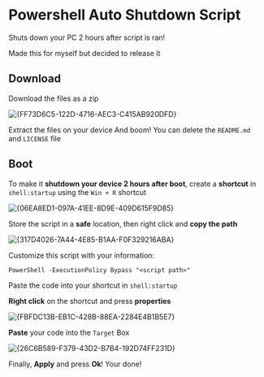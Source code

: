 # Powershell Auto Shutdown Script
Shuts down your PC 2 hours after script is ran!

Made this for myself but decided to release it

## Download
Download the files as a zip

![{FF73D6C5-122D-4716-AEC3-C415AB920DFD}](https://github.com/user-attachments/assets/0a62b92b-a87e-4928-b29b-129bc60f1dc4)

Extract the files on your device
And boom! You can delete the ```README.md``` and ```LICENSE``` file

## Boot
To make it **shutdown your device 2 hours after boot**, create a **shortcut** in ```shell:startup``` using the ```Win + R``` shortcut

![{06EA8ED1-097A-41EE-8D9E-409D615F9D85}](https://github.com/user-attachments/assets/14722f65-7c93-45f1-a3d9-24c01ff45d57)

Store the script in a **safe** location, then right click and **copy the path**

![{317D4026-7A44-4E85-B1AA-F0F329216ABA}](https://github.com/user-attachments/assets/b6b0103b-94a9-46a8-83c1-7ffd81bfb197)

Customize this script with your information:

```PowerShell -ExecutionPolicy Bypass "<script path>"```

Paste the code into your shortcut in ```shell:startup```

**Right click** on the shortcut and press **properties**

![{FBFDC13B-EB1C-428B-88EA-2284E4B1B5E7}](https://github.com/user-attachments/assets/e76ce8ca-9e24-41fb-a1b6-40986d4e6f54)

**Paste** your code into the ```Target``` Box

![{26C6B589-F379-43D2-B7B4-192D74FF231D}](https://github.com/user-attachments/assets/c6f907d7-f29d-41d7-8c7c-0bccb3ec2e7f)

Finally, **Apply** and press **Ok**!
Your done!
